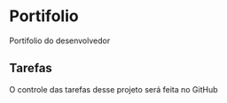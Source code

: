 # Portifolio
Portifolio do desenvolvedor 

## Tarefas
O controle das tarefas desse projeto será feita no GitHub
